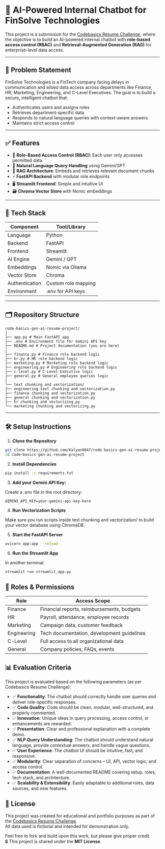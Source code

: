 # 🤖 AI-Powered Internal Chatbot for FinSolve Technologies

This project is a submission for the [Codebasics Resume Challenge](https://codebasics.io/challenge/codebasics-gen-ai-data-science-resume-project-challenge/), where the objective is to build an AI-powered internal chatbot with **role-based access control (RBAC)** and **Retrieval-Augmented Generation (RAG)** for enterprise-level data access.

---

## 📌 Problem Statement

FinSolve Technologies is a FinTech company facing delays in communication and siloed data access across departments like Finance, HR, Marketing, Engineering, and C-Level Executives. The goal is to build a secure, intelligent chatbot that:

- Authenticates users and assigns roles
- Retrieves department-specific data
- Responds to natural language queries with context-aware answers
- Maintains strict access control

---

## ✅ Features

- 🔐 **Role-Based Access Control (RBAC)**: Each user only accesses permitted data
- 💬 **Natural Language Query Handling** using Gemini/GPT
- 🧠 **RAG Architecture**: Embeds and retrieves relevant document chunks
- ⚡ **FastAPI Backend** with modular role endpoints
- 🖥️ **Streamlit Frontend**: Simple and intuitive UI
- 🗃️ **Chroma Vector Store** with Nomic embeddings

---

## 🧱 Tech Stack

| Component      | Tool/Library         |
|----------------|----------------------|
| Language       | Python               |
| Backend        | FastAPI              |
| Frontend       | Streamlit            |
| AI Engine      | Gemini / GPT         |
| Embeddings     | Nomic via Ollama     |
| Vector Store   | Chroma               |
| Authentication | Custom role mapping  |
| Environment    | .env for API keys    |

---

## 🗂️ Repository Structure

```
code-basics-gen-ai-resume-project/
│
├── app.py # Main FastAPI app
├── .env # Environment file for Gemini API key
├── README.md # Project documentation (you are here)
│
├── finance.py # Finance role backend logic
├── hr.py # HR role backend logic
├── marketing.py # Marketing role backend logic
├── engineering.py # Engineering role backend logic
├── c-level.py # C-Level Executive logic
├── general.py # General employee queries logic
│
└── text chunking and vectorization/
├── engineering text chunking and vectorization.py
├── finance chunking and vectorization.py
├── general chunking and vectorization.py
├── hr chunking and vectorizing.py
└── marketing chunking and vectorizing.py
```

---

## 🛠️ Setup Instructions

1. **Clone the Repository**

```bash
git clone https://github.com/Kalyan9847/code-basics-gen-ai-resume-project.git
cd code-basics-gen-ai-resume-project
```

2. **Install Dependencies**

```bash
pip install -r requirements.txt
```

3. **Add your Gemini API Key:**

Create a .env file in the root directory:
```env
GEMINI_API_KEY=your-gemini-api-key-here
```

4. **Run Vectorization Scripts**

Make sure you run scripts inside text chunking and vectorization/ to build your vector database using ChromaDB.

5. **Start the FastAPI Server**

```bash
uvicorn app:app --reload
```

6. **Run the Streamlit App**

In another terminal:
```bash
streamlit run streamlit_app.py
```


## 🔐 Roles & Permissions

| Role        | Access Scope                                |
|-------------|----------------------------------------------|
| Finance     | Financial reports, reimbursements, budgets   |
| HR          | Payroll, attendance, employee records        |
| Marketing   | Campaign data, customer feedback             |
| Engineering | Tech documentation, development guidelines   |
| C-Level     | Full access to all organizational data       |
| General     | Company policies, FAQs, events               |


## 📊 Evaluation Criteria

This project is evaluated based on the following parameters (as per Codebasics Resume Challenge):

- ✅ **Functionality**: The chatbot should correctly handle user queries and deliver role-specific responses.
- ✅ **Code Quality**: Code should be clean, modular, well-structured, and properly commented.
- ✅ **Innovation**: Unique ideas in query processing, access control, or enhancements are rewarded.
- ✅ **Presentation**: Clear and professional explanation with a complete demo.
- ✅ **NLP Query Understanding**: The chatbot should understand natural language, provide contextual answers, and handle vague questions.
- ✅ **User Experience**: The chatbot UI should be intuitive, fast, and responsive.
- ✅ **Modularity**: Clear separation of concerns – UI, API, vector logic, and access control.
- ✅ **Documentation**: A well-documented README covering setup, roles, tech stack, and architecture.
- ✅ **Scalability & Extensibility**: Easily adaptable to additional roles, data sources, and new features.


## 🔗 License

This project was created for educational and portfolio purposes as part of the [Codebasics Resume Challenge](https://codebasics.io/challenge/codebasics-gen-ai-data-science-resume-project-challenge).  
All data used is fictional and intended for demonstration only.

Feel free to fork and build upon this work, but please give proper credit.  
🔒 This project is shared under the **MIT License**.

